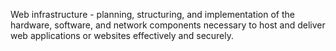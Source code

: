 Web infrastructure -  planning, structuring, and implementation of the hardware, software, and network components necessary to host and deliver web applications or websites effectively and securely.
